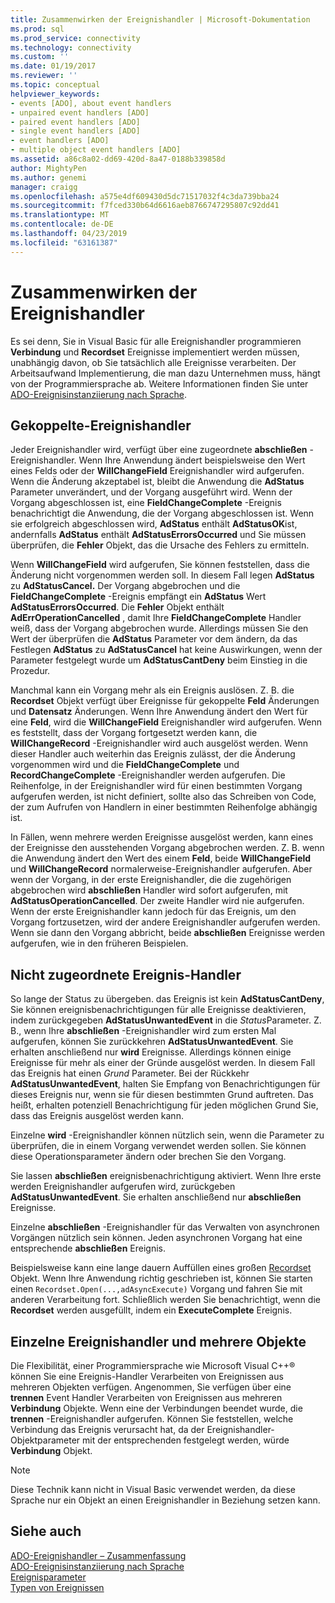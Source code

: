 ```yaml
---
title: Zusammenwirken der Ereignishandler | Microsoft-Dokumentation
ms.prod: sql
ms.prod_service: connectivity
ms.technology: connectivity
ms.custom: ''
ms.date: 01/19/2017
ms.reviewer: ''
ms.topic: conceptual
helpviewer_keywords:
- events [ADO], about event handlers
- unpaired event handlers [ADO]
- paired event handlers [ADO]
- single event handlers [ADO]
- event handlers [ADO]
- multiple object event handlers [ADO]
ms.assetid: a86c8a02-dd69-420d-8a47-0188b339858d
author: MightyPen
ms.author: genemi
manager: craigg
ms.openlocfilehash: a575e4df609430d5dc71517032f4c3da739bba24
ms.sourcegitcommit: f7fced330b64d6616aeb8766747295807c92dd41
ms.translationtype: MT
ms.contentlocale: de-DE
ms.lasthandoff: 04/23/2019
ms.locfileid: "63161387"
---
```

# <a name="how-event-handlers-work-together"></a>Zusammenwirken der Ereignishandler
Es sei denn, Sie in Visual Basic für alle Ereignishandler programmieren **Verbindung** und **Recordset** Ereignisse implementiert werden müssen, unabhängig davon, ob Sie tatsächlich alle Ereignisse verarbeiten. Der Arbeitsaufwand Implementierung, die man dazu Unternehmen muss, hängt von der Programmiersprache ab. Weitere Informationen finden Sie unter [ADO-Ereignisinstanziierung nach Sprache](../../../ado/guide/data/ado-event-instantiation-by-language.md).  
  
## <a name="paired-event-handlers"></a>Gekoppelte-Ereignishandler  
 Jeder Ereignishandler wird, verfügt über eine zugeordnete **abschließen** -Ereignishandler. Wenn Ihre Anwendung ändert beispielsweise den Wert eines Felds oder der **WillChangeField** Ereignishandler wird aufgerufen. Wenn die Änderung akzeptabel ist, bleibt die Anwendung die **AdStatus** Parameter unverändert, und der Vorgang ausgeführt wird. Wenn der Vorgang abgeschlossen ist, eine **FieldChangeComplete** -Ereignis benachrichtigt die Anwendung, die der Vorgang abgeschlossen ist. Wenn sie erfolgreich abgeschlossen wird, **AdStatus** enthält **AdStatusOK**ist, andernfalls **AdStatus** enthält **AdStatusErrorsOccurred** und Sie müssen überprüfen, die **Fehler** Objekt, das die Ursache des Fehlers zu ermitteln.  
  
 Wenn **WillChangeField** wird aufgerufen, Sie können feststellen, dass die Änderung nicht vorgenommen werden soll. In diesem Fall legen **AdStatus** zu **AdStatusCancel.** Der Vorgang abgebrochen und die **FieldChangeComplete** -Ereignis empfängt ein **AdStatus** Wert **AdStatusErrorsOccurred**. Die **Fehler** Objekt enthält **AdErrOperationCancelled** , damit Ihre **FieldChangeComplete** Handler weiß, dass der Vorgang abgebrochen wurde. Allerdings müssen Sie den Wert der überprüfen die **AdStatus** Parameter vor dem ändern, da das Festlegen **AdStatus** zu **AdStatusCancel** hat keine Auswirkungen, wenn der Parameter festgelegt wurde um **AdStatusCantDeny** beim Einstieg in die Prozedur.  
  
 Manchmal kann ein Vorgang mehr als ein Ereignis auslösen. Z. B. die **Recordset** Objekt verfügt über Ereignisse für gekoppelte **Feld** Änderungen und **Datensatz** Änderungen. Wenn Ihre Anwendung ändert den Wert für eine **Feld**, wird die **WillChangeField** Ereignishandler wird aufgerufen. Wenn es feststellt, dass der Vorgang fortgesetzt werden kann, die **WillChangeRecord** -Ereignishandler wird auch ausgelöst werden. Wenn dieser Handler auch weiterhin das Ereignis zulässt, der die Änderung vorgenommen wird und die **FieldChangeComplete** und **RecordChangeComplete** -Ereignishandler werden aufgerufen. Die Reihenfolge, in der Ereignishandler wird für einen bestimmten Vorgang aufgerufen werden, ist nicht definiert, sollte also das Schreiben von Code, der zum Aufrufen von Handlern in einer bestimmten Reihenfolge abhängig ist.  
  
 In Fällen, wenn mehrere werden Ereignisse ausgelöst werden, kann eines der Ereignisse den ausstehenden Vorgang abgebrochen werden. Z. B. wenn die Anwendung ändert den Wert des einem **Feld**, beide **WillChangeField** und **WillChangeRecord** normalerweise-Ereignishandler aufgerufen. Aber wenn der Vorgang, in der erste Ereignishandler, die die zugehörigen abgebrochen wird **abschließen** Handler wird sofort aufgerufen, mit **AdStatusOperationCancelled**. Der zweite Handler wird nie aufgerufen. Wenn der erste Ereignishandler kann jedoch für das Ereignis, um den Vorgang fortzusetzen, wird der andere Ereignishandler aufgerufen werden. Wenn sie dann den Vorgang abbricht, beide **abschließen** Ereignisse werden aufgerufen, wie in den früheren Beispielen.  
  
## <a name="unpaired-event-handlers"></a>Nicht zugeordnete Ereignis-Handler  
 So lange der Status zu übergeben. das Ereignis ist kein **AdStatusCantDeny**, Sie können ereignisbenachrichtigungen für alle Ereignisse deaktivieren, indem zurückgegeben **AdStatusUnwantedEvent** in die *Status*Parameter. Z. B., wenn Ihre **abschließen** -Ereignishandler wird zum ersten Mal aufgerufen, können Sie zurückkehren **AdStatusUnwantedEvent**. Sie erhalten anschließend nur **wird** Ereignisse. Allerdings können einige Ereignisse für mehr als einer der Gründe ausgelöst werden. In diesem Fall das Ereignis hat einen *Grund* Parameter. Bei der Rückkehr **AdStatusUnwantedEvent**, halten Sie Empfang von Benachrichtigungen für dieses Ereignis nur, wenn sie für diesen bestimmten Grund auftreten. Das heißt, erhalten potenziell Benachrichtigung für jeden möglichen Grund Sie, dass das Ereignis ausgelöst werden kann.  
  
 Einzelne **wird** -Ereignishandler können nützlich sein, wenn die Parameter zu überprüfen, die in einem Vorgang verwendet werden sollen. Sie können diese Operationsparameter ändern oder brechen Sie den Vorgang.  
  
 Sie lassen **abschließen** ereignisbenachrichtigung aktiviert. Wenn Ihre erste werden Ereignishandler aufgerufen wird, zurückgeben **AdStatusUnwantedEvent**. Sie erhalten anschließend nur **abschließen** Ereignisse.  
  
 Einzelne **abschließen** -Ereignishandler für das Verwalten von asynchronen Vorgängen nützlich sein können. Jeden asynchronen Vorgang hat eine entsprechende **abschließen** Ereignis.  
  
 Beispielsweise kann eine lange dauern Auffüllen eines großen [Recordset](../../../ado/reference/ado-api/recordset-object-ado.md) Objekt. Wenn Ihre Anwendung richtig geschrieben ist, können Sie starten einen `Recordset.Open(...,adAsyncExecute)` Vorgang und fahren Sie mit anderen Verarbeitung fort. Schließlich werden Sie benachrichtigt, wenn die **Recordset** werden ausgefüllt, indem ein **ExecuteComplete** Ereignis.  
  
## <a name="single-event-handlers-and-multiple-objects"></a>Einzelne Ereignishandler und mehrere Objekte  
 Die Flexibilität, einer Programmiersprache wie Microsoft Visual C++® können Sie eine Ereignis-Handler Verarbeiten von Ereignissen aus mehreren Objekten verfügen. Angenommen, Sie verfügen über eine **trennen** Event Handler Verarbeiten von Ereignissen aus mehreren **Verbindung** Objekte. Wenn eine der Verbindungen beendet wurde, die **trennen** -Ereignishandler aufgerufen. Können Sie feststellen, welche Verbindung das Ereignis verursacht hat, da der Ereignishandler-Objektparameter mit der entsprechenden festgelegt werden, würde **Verbindung** Objekt.  
  
> [!NOTE]
>  Diese Technik kann nicht in Visual Basic verwendet werden, da diese Sprache nur ein Objekt an einen Ereignishandler in Beziehung setzen kann.  
  
## <a name="see-also"></a>Siehe auch  
 [ADO-Ereignishandler – Zusammenfassung](../../../ado/guide/data/ado-event-handler-summary.md)   
 [ADO-Ereignisinstanziierung nach Sprache](../../../ado/guide/data/ado-event-instantiation-by-language.md)   
 [Ereignisparameter](../../../ado/guide/data/event-parameters.md)   
 [Typen von Ereignissen](../../../ado/guide/data/types-of-events.md)
